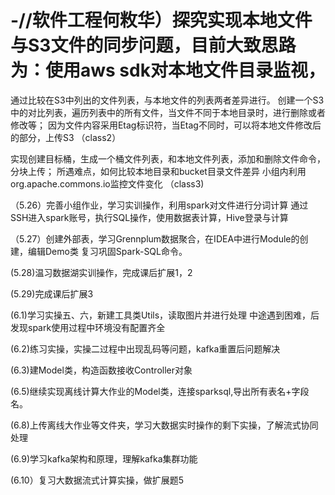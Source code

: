 # -//软件工程何敉华）探究实现本地文件与S3文件的同步问题，目前大致思路为：使用aws sdk对本地文件目录监视，
通过比较在S3中列出的文件列表，与本地文件的列表两者差异进行。
创建一个S3中的对比列表，遍历列表中的所有文件，当文件不同于本地目录时，进行删除或者修改等；
因为文件内容采用Etag标识符，当Etag不同时，可以将本地文件修改后的部分，上传S3
（class2）

实现创建目标桶，生成一个桶文件列表，和本地文件列表，添加和删除文件命令，分块上传；
所遇难点，如何比较本地目录和bucket目录文件差异
小组内利用org.apache.commons.io监控文件变化
（class3)

（5.26）完善小组作业，学习实训操作，利用spark对文件进行分词计算
通过SSH进入spark账号，执行SQL操作，使用数据表计算，Hive登录与计算

（5.27）创建外部表，学习Grennplum数据聚合，在IDEA中进行Module的创建，编辑Demo类
复习巩固Spark-SQL命令。

(5.28)温习数据湖实训操作，完成课后扩展1，2

(5.29)完成课后扩展3

(6.1)学习实操五、六，新建工具类Utils，读取图片并进行处理
中途遇到困难，后发现spark使用过程中环境没有配置齐全

(6.2)练习实操，实操二过程中出现乱码等问题，kafka重置后问题解决

(6.3)建Model类，构造函数接收Controller对象

(6.5)继续实现离线计算大作业的Model类，连接sparksql,导出所有表名+字段名。

(6.8)上传离线大作业等文件夹，学习大数据实时操作的剩下实操，了解流式协同处理

(6.9)学习kafka架构和原理，理解kafka集群功能

(6.10）复习大数据流式计算实操，做扩展题5
